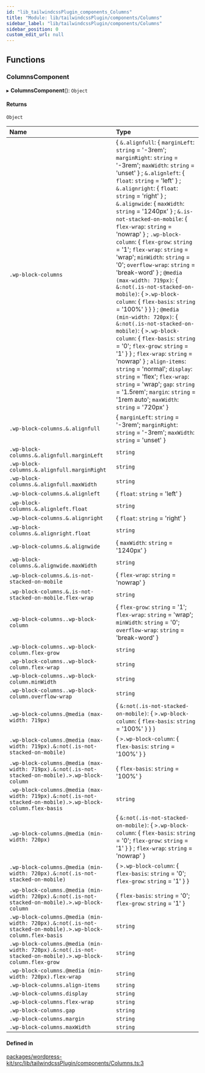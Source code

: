```yaml
---
id: "lib_tailwindcssPlugin_components_Columns"
title: "Module: lib/tailwindcssPlugin/components/Columns"
sidebar_label: "lib/tailwindcssPlugin/components/Columns"
sidebar_position: 0
custom_edit_url: null
---
```


## Functions

### ColumnsComponent

▸ **ColumnsComponent**(): `Object`

#### Returns

`Object`

| Name | Type |
| :------ | :------ |
| `.wp-block-columns` | { `&.alignfull`: { `marginLeft`: `string` = '-3rem'; `marginRight`: `string` = '-3rem'; `maxWidth`: `string` = 'unset' } ; `&.alignleft`: { `float`: `string` = 'left' } ; `&.alignright`: { `float`: `string` = 'right' } ; `&.alignwide`: { `maxWidth`: `string` = '1240px' } ; `&.is-not-stacked-on-mobile`: { `flex-wrap`: `string` = 'nowrap' } ; `.wp-block-column`: { `flex-grow`: `string` = '1'; `flex-wrap`: `string` = 'wrap'; `minWidth`: `string` = '0'; `overflow-wrap`: `string` = 'break-word' } ; `@media (max-width: 719px)`: { `&:not(.is-not-stacked-on-mobile)`: { `>.wp-block-column`: { `flex-basis`: `string` = '100%' }  }  } ; `@media (min-width: 720px)`: { `&:not(.is-not-stacked-on-mobile)`: { `>.wp-block-column`: { `flex-basis`: `string` = '0'; `flex-grow`: `string` = '1' }  } ; `flex-wrap`: `string` = 'nowrap' } ; `align-items`: `string` = 'normal'; `display`: `string` = 'flex'; `flex-wrap`: `string` = 'wrap'; `gap`: `string` = '1.5rem'; `margin`: `string` = '1rem auto'; `maxWidth`: `string` = '720px' } |
| `.wp-block-columns.&.alignfull` | { `marginLeft`: `string` = '-3rem'; `marginRight`: `string` = '-3rem'; `maxWidth`: `string` = 'unset' } |
| `.wp-block-columns.&.alignfull.marginLeft` | `string` |
| `.wp-block-columns.&.alignfull.marginRight` | `string` |
| `.wp-block-columns.&.alignfull.maxWidth` | `string` |
| `.wp-block-columns.&.alignleft` | { `float`: `string` = 'left' } |
| `.wp-block-columns.&.alignleft.float` | `string` |
| `.wp-block-columns.&.alignright` | { `float`: `string` = 'right' } |
| `.wp-block-columns.&.alignright.float` | `string` |
| `.wp-block-columns.&.alignwide` | { `maxWidth`: `string` = '1240px' } |
| `.wp-block-columns.&.alignwide.maxWidth` | `string` |
| `.wp-block-columns.&.is-not-stacked-on-mobile` | { `flex-wrap`: `string` = 'nowrap' } |
| `.wp-block-columns.&.is-not-stacked-on-mobile.flex-wrap` | `string` |
| `.wp-block-columns..wp-block-column` | { `flex-grow`: `string` = '1'; `flex-wrap`: `string` = 'wrap'; `minWidth`: `string` = '0'; `overflow-wrap`: `string` = 'break-word' } |
| `.wp-block-columns..wp-block-column.flex-grow` | `string` |
| `.wp-block-columns..wp-block-column.flex-wrap` | `string` |
| `.wp-block-columns..wp-block-column.minWidth` | `string` |
| `.wp-block-columns..wp-block-column.overflow-wrap` | `string` |
| `.wp-block-columns.@media (max-width: 719px)` | { `&:not(.is-not-stacked-on-mobile)`: { `>.wp-block-column`: { `flex-basis`: `string` = '100%' }  }  } |
| `.wp-block-columns.@media (max-width: 719px).&:not(.is-not-stacked-on-mobile)` | { `>.wp-block-column`: { `flex-basis`: `string` = '100%' }  } |
| `.wp-block-columns.@media (max-width: 719px).&:not(.is-not-stacked-on-mobile).>.wp-block-column` | { `flex-basis`: `string` = '100%' } |
| `.wp-block-columns.@media (max-width: 719px).&:not(.is-not-stacked-on-mobile).>.wp-block-column.flex-basis` | `string` |
| `.wp-block-columns.@media (min-width: 720px)` | { `&:not(.is-not-stacked-on-mobile)`: { `>.wp-block-column`: { `flex-basis`: `string` = '0'; `flex-grow`: `string` = '1' }  } ; `flex-wrap`: `string` = 'nowrap' } |
| `.wp-block-columns.@media (min-width: 720px).&:not(.is-not-stacked-on-mobile)` | { `>.wp-block-column`: { `flex-basis`: `string` = '0'; `flex-grow`: `string` = '1' }  } |
| `.wp-block-columns.@media (min-width: 720px).&:not(.is-not-stacked-on-mobile).>.wp-block-column` | { `flex-basis`: `string` = '0'; `flex-grow`: `string` = '1' } |
| `.wp-block-columns.@media (min-width: 720px).&:not(.is-not-stacked-on-mobile).>.wp-block-column.flex-basis` | `string` |
| `.wp-block-columns.@media (min-width: 720px).&:not(.is-not-stacked-on-mobile).>.wp-block-column.flex-grow` | `string` |
| `.wp-block-columns.@media (min-width: 720px).flex-wrap` | `string` |
| `.wp-block-columns.align-items` | `string` |
| `.wp-block-columns.display` | `string` |
| `.wp-block-columns.flex-wrap` | `string` |
| `.wp-block-columns.gap` | `string` |
| `.wp-block-columns.margin` | `string` |
| `.wp-block-columns.maxWidth` | `string` |

#### Defined in

[packages/wordpress-kit/src/lib/tailwindcssPlugin/components/Columns.ts:3](https://github.com/pantheon-systems/decoupled-kit-js/blob/1745d68/packages/wordpress-kit/src/lib/tailwindcssPlugin/components/Columns.ts#L3)
